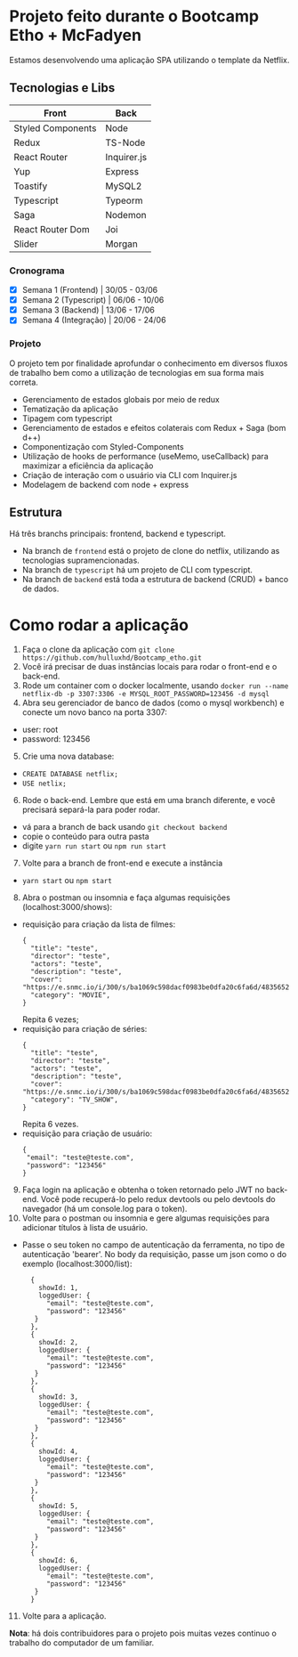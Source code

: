 # Projeto feito durante o Bootcamp Etho + McFadyen
Estamos desenvolvendo uma aplicação SPA utilizando o template da Netflix.

## Tecnologias e Libs
| Front | Back |
| ----------- | ----------- |
| Styled Components | Node |
| Redux | TS-Node | 
| React Router | Inquirer.js | 
| Yup | Express | 
| Toastify | MySQL2 | 
| Typescript | Typeorm | 
| Saga | Nodemon | 
| React Router Dom | Joi | 
| Slider | Morgan | 

### Cronograma
- [x] Semana 1 (Frontend) | 30/05 - 03/06
- [x] Semana 2 (Typescript)  | 06/06 - 10/06
- [x] Semana 3 (Backend) | 13/06 - 17/06
- [x] Semana 4 (Integração) | 20/06 - 24/06

### Projeto
O projeto tem por finalidade aprofundar o conhecimento em diversos fluxos de trabalho bem como a utilização de tecnologias em sua forma mais correta.

* Gerenciamento de estados globais por meio de redux 
* Tematização da aplicação
* Tipagem com typescript
* Gerenciamento de estados e efeitos colaterais com Redux + Saga (bom d++)
* Componentização com Styled-Components
* Utilização de hooks de performance (useMemo, useCallback) para maximizar a eficiência da aplicação
* Criação de interação com o usuário via CLI com Inquirer.js
* Modelagem de backend com node + express


## Estrutura
Há três branchs principais: frontend, backend e typescript.
- Na branch de `frontend` está o projeto de clone do netflix, utilizando as tecnologias supramencionadas.
- Na branch de `typescript` há um projeto de CLI com typescript.
- Na branch de `backend` está toda a estrutura de backend (CRUD) + banco de dados.

# Como rodar a aplicação 
1. Faça o clone da aplicação com `git clone https://github.com/hulluxhd/Bootcamp_etho.git`
2. Você irá precisar de duas instâncias locais para rodar o front-end e o back-end.
3. Rode um container com o docker localmente, usando `docker run --name netflix-db -p 3307:3306 -e MYSQL_ROOT_PASSWORD=123456 -d mysql`
4. Abra seu gerenciador de banco de dados (como o mysql workbench) e conecte um novo banco na porta 3307: 
  - user: root
  - password: 123456
5. Crie uma nova database: 
  - `CREATE DATABASE netflix;`
  - `USE netlix;`
6. Rode o back-end. Lembre que está em uma branch diferente, e você precisará separá-la para poder rodar. 
  - vá para a branch de back usando `git checkout backend`
  - copie o conteúdo para outra pasta
  - digite `yarn run start` ou `npm run start`
7. Volte para a branch de front-end e execute a instância
  - `yarn start` ou `npm start`
8. Abra o postman ou insomnia e faça algumas requisições (localhost:3000/shows): 
  - requisição para criação da lista de filmes:
    ```
    {
      "title": "teste",
      "director": "teste",
      "actors": "teste",
      "description": "teste",
      "cover": "https://e.snmc.io/i/300/s/ba1069c598dacf0983be0dfa20c6fa6d/4835652",
      "category": "MOVIE",
    }
    ```
    Repita 6 vezes;
  - requisição para criação de séries:
    ```
    {
      "title": "teste",
      "director": "teste",
      "actors": "teste",
      "description": "teste",
      "cover": "https://e.snmc.io/i/300/s/ba1069c598dacf0983be0dfa20c6fa6d/4835652",
      "category": "TV_SHOW",
    }
    ```
    Repita 6 vezes.
  - requisição para criação de usuário: 
     ```
     {
      "email": "teste@teste.com",
      "password": "123456"
     }
     ```
9. Faça login na aplicação e obtenha o token retornado pelo JWT no back-end. Você pode recuperá-lo pelo redux devtools ou pelo devtools do navegador (há um console.log para o token).
10. Volte para o postman ou insomnia e gere algumas requisições para adicionar títulos à lista de usuário. 
  - Passe o seu token no campo de autenticação da ferramenta, no tipo de autenticação 'bearer'. No body da requisição, passe um json como o do exemplo (localhost:3000/list):
    ```
      {
        showId: 1,
        loggedUser: {
          "email": "teste@teste.com",
          "password": "123456"
       }
      },
      {
        showId: 2,
        loggedUser: {
          "email": "teste@teste.com",
          "password": "123456"
       }
      },
      {
        showId: 3,
        loggedUser: {
          "email": "teste@teste.com",
          "password": "123456"
       }
      },
      {
        showId: 4,
        loggedUser: {
          "email": "teste@teste.com",
          "password": "123456"
       }
      },
      {
        showId: 5,
        loggedUser: {
          "email": "teste@teste.com",
          "password": "123456"
       }
      },
      {
        showId: 6,
        loggedUser: {
          "email": "teste@teste.com",
          "password": "123456"
       }
      }
    ```
11. Volte para a aplicação.

**Nota**: há dois contribuidores para o projeto pois muitas vezes continuo o trabalho do computador de um familiar.
